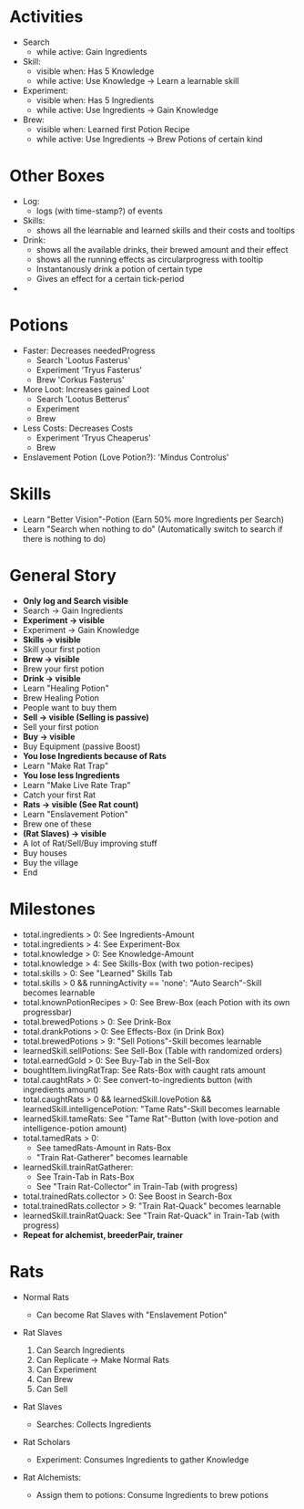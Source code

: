 # Activities

- Search
  - while active: Gain Ingredients
- Skill:
  - visible when: Has 5 Knowledge
  - while active: Use Knowledge -> Learn a learnable skill
- Experiment:
  - visible when: Has 5 Ingredients
  - while active: Use Ingredients -> Gain Knowledge
- Brew:
  - visible when: Learned first Potion Recipe
  - while active: Use Ingredients -> Brew Potions of certain kind

# Other Boxes

- Log:
  - logs (with time-stamp?) of events
- Skills:
  - shows all the learnable and learned skills and their costs and tooltips
- Drink:
  - shows all the available drinks, their brewed amount and their effect
  - shows all the running effects as circularprogress with tooltip
  - Instantanously drink a potion of certain type
  - Gives an effect for a certain tick-period
- 

# Potions

- Faster: Decreases neededProgress
  - Search 'Lootus Fasterus'
  - Experiment 'Tryus Fasterus'
  - Brew 'Corkus Fasterus'
- More Loot: Increases gained Loot
  - Search 'Lootus Betterus'
  - Experiment
  - Brew
- Less Costs: Decreases Costs
  - Experiment 'Tryus Cheaperus'
  - Brew
- Enslavement Potion (Love Potion?): 'Mindus Controlus'

# Skills

- Learn "Better Vision"-Potion (Earn 50% more Ingredients per Search)
- Learn "Search when nothing to do" (Automatically switch to search if there is nothing to do)


# General Story

- **Only log and Search visible**
- Search -> Gain Ingredients
- **Experiment -> visible**
- Experiment -> Gain Knowledge
- **Skills -> visible**
- Skill your first potion
- **Brew -> visible**
- Brew your first potion
- **Drink -> visible**
- Learn "Healing Potion"
- Brew Healing Potion
- People want to buy them
- **Sell -> visible (Selling is passive)**
- Sell your first potion
- **Buy -> visible**
- Buy Equipment (passive Boost)
- **You lose Ingredients because of Rats**
- Learn "Make Rat Trap"
- **You lose less Ingredients**
- Learn "Make Live Rate Trap"
- Catch your first Rat
- **Rats -> visible (See Rat count)**
- Learn "Enslavement Potion"
- Brew one of these
- **(Rat Slaves) -> visible**
- A lot of Rat/Sell/Buy improving stuff
- Buy houses
- Buy the village
- End

# Milestones

- total.ingredients > 0: See Ingredients-Amount
- total.ingredients > 4: See Experiment-Box
- total.knowledge > 0: See Knowledge-Amount
- total.knowledge > 4: See Skills-Box (with two potion-recipes)
- total.skills > 0: See "Learned" Skills Tab
- total.skills > 0 && runningActivity == 'none': "Auto Search"-Skill becomes learnable
- total.knownPotionRecipes > 0: See Brew-Box (each Potion with its own progressbar)
- total.brewedPotions > 0: See Drink-Box
- total.drankPotions > 0: See Effects-Box (in Drink Box)
- total.brewedPotions > 9: "Sell Potions"-Skill becomes learnable
- learnedSkill.sellPotions: See Sell-Box (Table with randomized orders)
- total.earnedGold > 0: See Buy-Tab in the Sell-Box
- boughtItem.livingRatTrap: See Rats-Box with caught rats amount
- total.caughtRats > 0: See convert-to-ingredients button (with ingredients amount)
- total.caughtRats > 0 && learnedSkill.lovePotion && learnedSkill.intelligencePotion: "Tame Rats"-Skill becomes learnable
- learnedSkill.tameRats: See "Tame Rat"-Button (with love-potion and intelligence-potion amount)
- total.tamedRats > 0:
  - See tamedRats-Amount in Rats-Box
  - "Train Rat-Gatherer" becomes learnable
- learnedSkill.trainRatGatherer: 
  - See Train-Tab in Rats-Box
  - See "Train Rat-Collector" in Train-Tab (with progress)
- total.trainedRats.collector > 0: See Boost in Search-Box
- total.trainedRats.collector > 9: "Train Rat-Quack" becomes learnable
- learnedSkill.trainRatQuack: See "Train Rat-Quack" in Train-Tab (with progress)
- **Repeat for alchemist, breederPair, trainer**

# Rats

- Normal Rats
  - Can become Rat Slaves with "Enslavement Potion"
- Rat Slaves
  1. Can Search Ingredients
  2. Can Replicate -> Make Normal Rats
  3. Can Experiment
  4. Can Brew
  5. Can Sell


- Rat Slaves
  - Searches: Collects Ingredients
- Rat Scholars
  - Experiment: Consumes Ingredients to gather Knowledge
- Rat Alchemists:
  - Assign them to potions: Consume Ingredients to brew potions
